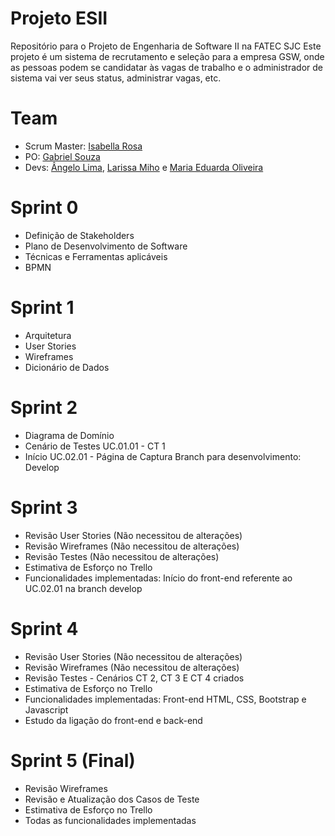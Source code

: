 # Projeto ESII
Repositório para o Projeto de Engenharia de Software II na FATEC SJC
Este projeto é um sistema de recrutamento e seleção para a empresa GSW, onde as pessoas podem se candidatar às vagas de trabalho e o administrador de sistema vai ver seus status, administrar vagas, etc.

# Team
- Scrum Master: [Isabella Rosa](https://www.linkedin.com/in/isabellarps)
- PO: [Gabriel Souza](https://www.linkedin.com/in/gabrielsouzati/)
- Devs: [Ângelo Lima](https://www.linkedin.com/in/%C3%A2ngelo-lima-0003201b0/), [Larissa Miho](https://www.linkedin.com/in/miho-takahashi-95b78695) e [Maria Eduarda Oliveira](http://linkedin.com/in/eduarda-oliveira-6a0835181)

# Sprint 0
- Definição de Stakeholders
- Plano de Desenvolvimento de Software
- Técnicas e Ferramentas aplicáveis
- BPMN

# Sprint 1
- Arquitetura
- User Stories
- Wireframes
- Dicionário de Dados

# Sprint 2
- Diagrama de Domínio
- Cenário de Testes UC.01.01 - CT 1
- Início UC.02.01 - Página de Captura
Branch para desenvolvimento: Develop

# Sprint 3
- Revisão User Stories (Não necessitou de alterações)
- Revisão Wireframes (Não necessitou de alterações)
- Revisão Testes (Não necessitou de alterações)
- Estimativa de Esforço no Trello
- Funcionalidades implementadas: Início do front-end referente ao UC.02.01 na branch develop

# Sprint 4
- Revisão User Stories (Não necessitou de alterações)
- Revisão Wireframes (Não necessitou de alterações)
- Revisão Testes - Cenários CT 2, CT 3 E CT 4 criados
- Estimativa de Esforço no Trello
- Funcionalidades implementadas: Front-end HTML, CSS, Bootstrap e Javascript
- Estudo da ligação do front-end e back-end

# Sprint 5 (Final)
- Revisão Wireframes
- Revisão e Atualização dos Casos de Teste
- Estimativa de Esforço no Trello
- Todas as funcionalidades implementadas
